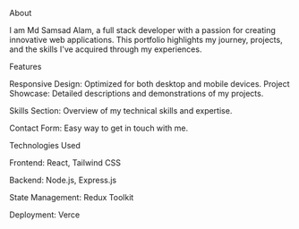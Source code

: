 About

I am Md Samsad Alam, a full stack developer with a passion for creating innovative web applications. This portfolio highlights my journey, projects, and the skills I've acquired through my experiences.

Features

Responsive Design: Optimized for both desktop and mobile devices.
Project Showcase: Detailed descriptions and demonstrations of my projects.

Skills Section: Overview of my technical skills and expertise.

Contact Form: Easy way to get in touch with me.


Technologies Used

Frontend: React, Tailwind CSS

Backend: Node.js, Express.js

State Management: Redux Toolkit

Deployment: Verce
